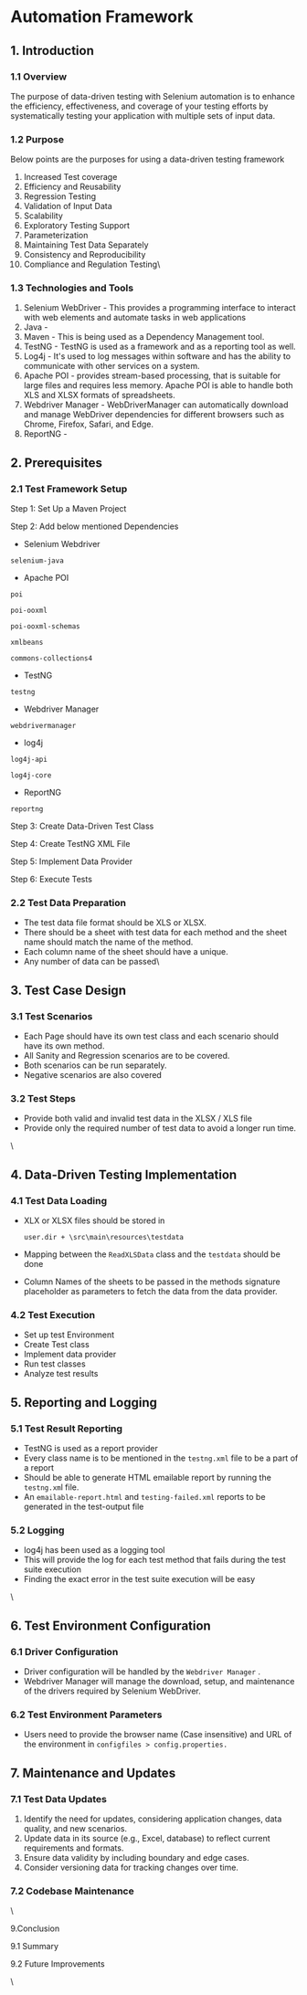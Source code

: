 # Automation Framework

## &#x20;1. Introduction

### 1.1 Overview

The purpose of data-driven testing with Selenium automation is to enhance the efficiency, effectiveness, and coverage of your testing efforts by systematically testing your application with multiple sets of input data.

### 1.2 Purpose

Below points are the purposes for using a data-driven testing framework

1. Increased Test coverage
2. Efficiency and Reusability
3. Regression Testing
4. Validation of Input Data
5. Scalability
6. Exploratory Testing Support
7. Parameterization
8. Maintaining Test Data Separately
9. Consistency and Reproducibility
10. Compliance and Regulation Testing\


### 1.3 Technologies and Tools&#x20;

1. Selenium WebDriver - This provides a programming interface to interact with web elements and automate tasks in web applications
2. Java -&#x20;
3. Maven - This is being used as a Dependency Management tool.
4. TestNG - TestNG is used as a framework and as a reporting tool as well.
5. Log4j - It's used to log messages within software and has the ability to communicate with other services on a system.
6. Apache POI - provides stream-based processing, that is suitable for large files and requires less memory. Apache POI is able to handle both XLS and XLSX formats of spreadsheets.
7. Webdriver Manager - WebDriverManager can automatically download and manage WebDriver dependencies for different browsers such as Chrome, Firefox, Safari, and Edge.
8. ReportNG -&#x20;





## 2. Prerequisites

### 2.1 Test Framework Setup

Step 1: Set Up a Maven Project

Step 2: Add below mentioned Dependencies

* &#x20;Selenium Webdriver

```
selenium-java
```

* Apache POI

```
poi
```

```
poi-ooxml
```

```
poi-ooxml-schemas
```

```
xmlbeans
```

```
commons-collections4
```

* TestNG

```
testng
```

* Webdriver Manager

```
webdrivermanager
```

* log4j

```
log4j-api
```

```
log4j-core
```

* ReportNG

```
reportng
```



Step 3: Create Data-Driven Test Class

Step 4: Create TestNG XML File&#x20;

Step 5: Implement Data Provider

Step 6: Execute Tests



### 2.2 Test Data Preparation

* The test data file format should be XLS or XLSX.
* There should be a sheet with test data for each method and the sheet name should match the name of the method.
* Each column name of the sheet should have a unique.
* Any number of data can be passed\


## 3. Test Case Design



### 3.1 Test Scenarios

* Each Page should have its own test class and each scenario should have its own method.
* All Sanity and Regression scenarios are to be covered.
* Both scenarios can be run separately.
* Negative scenarios are also covered

### 3.2 Test Steps

* Provide both valid and invalid test data in the XLSX / XLS file
* Provide only the required number of test data to avoid a longer run time.

\


## 4. Data-Driven Testing Implementation

### 4.1 Test Data Loading

*   XLX or XLSX files should be stored in &#x20;

    ```
    user.dir + \src\main\resources\testdata
    ```


* Mapping between the `ReadXLSData` class and the `testdata` should be done
* Column Names of the sheets to be passed in the methods signature placeholder as parameters to fetch the data from the data provider.

### 4.2 Test Execution

* Set up test Environment
* Create Test class
* Implement data provider
* Run test classes
* Analyze test results &#x20;



## 5. Reporting and Logging

### 5.1 Test Result Reporting

* TestNG is used as a report provider
* Every class name is to be mentioned in the `testng.xml` file to be a part of a report
* Should be able to generate HTML emailable report by running the `testng.xm`l file.
* An `emailable-report.html` and `testing-failed.xml` reports to be generated in the test-output file



### 5.2 Logging

* log4j has been used as a logging tool
* This will provide the log for each test method that fails during the test suite execution
* Finding the exact error in the test suite execution will be easy

\


## 6. Test Environment Configuration

### 6.1 Driver Configuration

* Driver configuration will be handled by the `Webdriver Manager` .
* Webdriver Manager will manage the download, setup, and maintenance of the drivers required by Selenium WebDriver.

### 6.2 Test Environment Parameters

* Users need to provide the browser name (Case insensitive) and URL of the environment in `configfiles > config.properties.`



## 7. Maintenance and Updates

### 7.1 Test Data Updates

1. Identify the need for updates, considering application changes, data quality, and new scenarios.
2. Update data in its source (e.g., Excel, database) to reflect current requirements and formats.
3. Ensure data validity by including boundary and edge cases.
4. Consider versioning data for tracking changes over time.

### 7.2 Codebase Maintenance



\


9.Conclusion

9.1 Summary

9.2 Future Improvements

\
